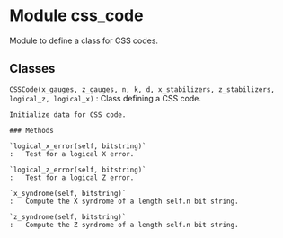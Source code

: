 Module css_code
===============
Module to define a class for CSS codes.

Classes
-------

`CSSCode(x_gauges, z_gauges, n, k, d, x_stabilizers, z_stabilizers, logical_z, logical_x)`
:   Class defining a CSS code.
    
    Initialize data for CSS code.

    ### Methods

    `logical_x_error(self, bitstring)`
    :   Test for a logical X error.

    `logical_z_error(self, bitstring)`
    :   Test for a logical Z error.

    `x_syndrome(self, bitstring)`
    :   Compute the X syndrome of a length self.n bit string.

    `z_syndrome(self, bitstring)`
    :   Compute the Z syndrome of a length self.n bit string.
